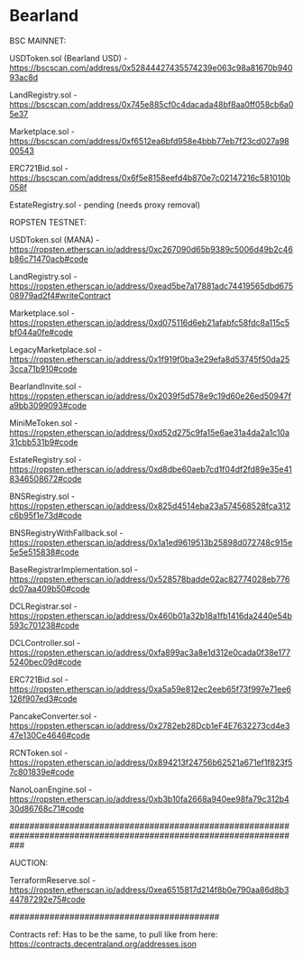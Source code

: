 # Bearland
BSC MAINNET: 

USDToken.sol (Bearland USD) - https://bscscan.com/address/0x52844427435574239e063c98a81670b94093ac8d

LandRegistry.sol - https://bscscan.com/address/0x745e885cf0c4dacada48bf8aa0ff058cb6a05e37

Marketplace.sol - https://bscscan.com/address/0xf6512ea6bfd958e4bbb77eb7f23cd027a9800543

ERC721Bid.sol - https://bscscan.com/address/0x6f5e8158eefd4b870e7c02147216c581010b058f

EstateRegistry.sol - pending (needs proxy removal)

ROPSTEN TESTNET: 

USDToken.sol (MANA) - https://ropsten.etherscan.io/address/0xc267090d65b9389c5006d49b2c46b86c71470acb#code

LandRegistry.sol - https://ropsten.etherscan.io/address/0xead5be7a17881adc74419565dbd67508979ad2f4#writeContract

Marketplace.sol - https://ropsten.etherscan.io/address/0xd075116d6eb21afabfc58fdc8a115c5bf044a0fe#code

LegacyMarketplace.sol - https://ropsten.etherscan.io/address/0x1f919f0ba3e29efa8d53745f50da253cca71b910#code

BearlandInvite.sol - https://ropsten.etherscan.io/address/0x2039f5d578e9c19d60e26ed50947fa9bb3099093#code

MiniMeToken.sol - https://ropsten.etherscan.io/address/0xd52d275c9fa15e6ae31a4da2a1c10a31cbb531b9#code

EstateRegistry.sol - https://ropsten.etherscan.io/address/0xd8dbe60aeb7cd1f04df2fd89e35e418346508672#code

BNSRegistry.sol - https://ropsten.etherscan.io/address/0x825d4514eba23a574568528fca312c6b95f1e73d#code

BNSRegistryWithFallback.sol - https://ropsten.etherscan.io/address/0x1a1ed9619513b25898d072748c915e5e5e515838#code

BaseRegistrarImplementation.sol - https://ropsten.etherscan.io/address/0x528578badde02ac82774028eb776dc07aa409b50#code

DCLRegistrar.sol - https://ropsten.etherscan.io/address/0x460b01a32b18a1fb1416da2440e54b593c701238#code

DCLController.sol - https://ropsten.etherscan.io/address/0xfa899ac3a8e1d312e0cada0f38e1775240bec09d#code

ERC721Bid.sol - https://ropsten.etherscan.io/address/0xa5a59e812ec2eeb65f73f997e71ee6126f907ed3#code

PancakeConverter.sol - https://ropsten.etherscan.io/address/0x2782eb28Dcb1eF4E7632273cd4e347e130Ce4646#code

RCNToken.sol - https://ropsten.etherscan.io/address/0x894213f24756b62521a671ef1f823f57c801839e#code

NanoLoanEngine.sol - https://ropsten.etherscan.io/address/0xb3b10fa2668a940ee98fa79c312b430d86768c71#code

###################################################################################################################

AUCTION:

TerraformReserve.sol - https://ropsten.etherscan.io/address/0xea6515817d214f8b0e790aa86d8b344787292e75#code


##########################################

Contracts ref:
Has to be the same, to pull like from here: https://contracts.decentraland.org/addresses.json
